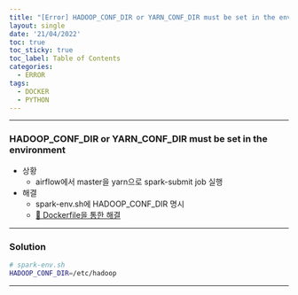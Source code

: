```yaml
---
title: "[Error] HADOOP_CONF_DIR or YARN_CONF_DIR must be set in the environment"
layout: single
date: '21/04/2022'
toc: true
toc_sticky: true
toc_label: Table of Contents
categories:
  - ERROR
tags:
  - DOCKER
  - PYTHON
---
```


---
### HADOOP_CONF_DIR or YARN_CONF_DIR must be set in the environment
* 상황
    * airflow에서 master을 yarn으로 spark-submit job 실행
* 해결
  * spark-env.sh에 HADOOP_CONF_DIR 명시
  * [🔗 Dockerfile을 통한 해결](https://github.com/zsu58/docker/blob/main/hadoop_spark/spark/Dockerfile)

---

### Solution
```bash
# spark-env.sh
HADOOP_CONF_DIR=/etc/hadoop
```

---
